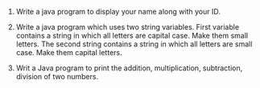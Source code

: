 1. Write a java program to display your name along with your ID.

2. Write a java program which uses two string variables. First variable contains a string in which all letters are capital case. Make them small letters. The second string contains a string  in which all letters are small case. Make them capital letters.

3. Writ a Java program to print the addition, multiplication, subtraction, division of two numbers.
